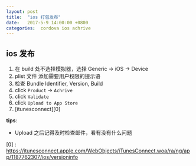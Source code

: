 ```yaml
---
layout: post
title:  "ios 打包发布"
date:   2017-5-9 14:00:00 +0800
categories:  cordova ios achrive
---
```


## ios 发布

1. 在 build 处不选择模拟器，选择 Generic -> iOS -> Device
2. plist 文件 添加需要用户权限的提示语
3. 检查 Bundle Identifier, Version, Build
4. click `Product` -> `Achrive`
5. click `Validate`
6. click `Upload to App Store`
7. [itunesconnect][0]

**tips**:

+ Upload 之后记得及时检查邮件，看有没有什么问题

 [0] : https://itunesconnect.apple.com/WebObjects/iTunesConnect.woa/ra/ng/app/1187762307/ios/versioninfo